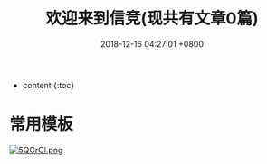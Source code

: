 ﻿---
layout: post
title:  欢迎来到信竞(现共有文章0篇)
date:   2018-12-16 04:27:01 +0800
categories: guide
tag: guide
---

* content
{:toc}


# 常用模板
<a href="{{ '2018/11/10/MuBan/' | prepend: site.baseurl }}"><img src="https://s1.ax2x.com/2018/12/16/5QCrOl.png" alt="5QCrOl.png" border="0" /></a>